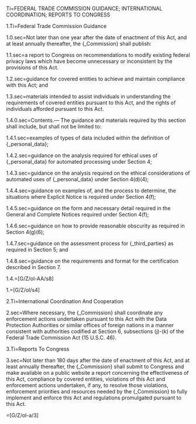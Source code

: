 Ti=FEDERAL TRADE COMMISSION GUIDANCE; INTERNATIONAL COORDINATION; REPORTS TO CONGRESS

1.Ti=Federal Trade Commission Guidance

1.0.sec=Not later than one year after the date of enactment of this Act, and at least annually thereafter, the {_Commission} shall publish:

1.1.sec=a report to Congress on recommendations to modify existing federal privacy laws which have become unnecessary or inconsistent by the provisions of this Act.

1.2.sec=guidance for covered entities to achieve and maintain compliance with this Act; and

1.3.sec=materials intended to assist individuals in understanding the requirements of covered entities pursuant to this Act, and the rights of individuals afforded pursuant to this Act.

1.4.0.sec=Contents.—  The guidance and materials required by this section shall include, but shall not be limited to:

1.4.1.sec=examples of types of data included within the definition of {_personal_data};

1.4.2.sec=guidance on the analysis required for ethical uses of {_personal_data} for automated processing under Section 4;

1.4.3.sec=guidance on the analysis required on the ethical considerations of automated uses of {_personal_data} under Section 4(d)(4);

1.4.4.sec=guidance on examples of, and the process to determine, the situations where Explicit Notice is required under Section 4(f);

1.4.5.sec=guidance on the form and necessary detail required in the General and Complete Notices required under Section 4(f);

1.4.6.sec=guidance on how to provide reasonable obscurity as required in Section 4(g)(6);

1.4.7.sec=guidance on the assessment process for {_third_parties} as required in Section 5; and

1.4.8.sec=guidance on the requirements and format for the certification described in Section 7.

1.4.=[G/Z/ol-AA/s8]

1.=[G/Z/ol/s4]

2.Ti=International Coordination And Cooperation

2.sec=Where necessary, the {_Commission} shall coordinate any enforcement actions undertaken pursuant to this Act with the Data Protection Authorities or similar offices of foreign nations in a manner consistent with authorities codified at Section 6, subsections (j)-(k) of the Federal Trade Commission Act (15 U.S.C. 46).

3.Ti=Reports To Congress

3.sec=Not later than 180 days after the date of enactment of this Act, and at least annually thereafter, the {_Commission} shall submit to Congress and make available on a public website a report concerning the effectiveness of this Act, compliance by covered entities, violations of this Act and enforcement actions undertaken, if any, to resolve those violations, enforcement priorities and resources needed by the {_Commission} to fully implement and enforce this Act and regulations promulgated pursuant to this Act.

=[G/Z/ol-a/3]

